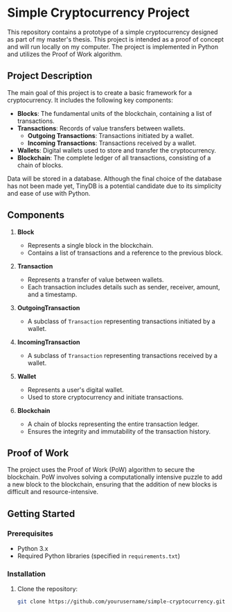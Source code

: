 # Simple Cryptocurrency Project

This repository contains a prototype of a simple cryptocurrency designed as part of my master's thesis. This project is intended as a proof of concept and will run locally on my computer. The project is implemented in Python and utilizes the Proof of Work algorithm.

## Project Description

The main goal of this project is to create a basic framework for a cryptocurrency. It includes the following key components:

- **Blocks**: The fundamental units of the blockchain, containing a list of transactions.
- **Transactions**: Records of value transfers between wallets.
  - **Outgoing Transactions**: Transactions initiated by a wallet.
  - **Incoming Transactions**: Transactions received by a wallet.
- **Wallets**: Digital wallets used to store and transfer the cryptocurrency.
- **Blockchain**: The complete ledger of all transactions, consisting of a chain of blocks.

Data will be stored in a database. Although the final choice of the database has not been made yet, TinyDB is a potential candidate due to its simplicity and ease of use with Python.

## Components

1. **Block**
   - Represents a single block in the blockchain.
   - Contains a list of transactions and a reference to the previous block.

2. **Transaction**
   - Represents a transfer of value between wallets.
   - Each transaction includes details such as sender, receiver, amount, and a timestamp.

3. **OutgoingTransaction**
   - A subclass of `Transaction` representing transactions initiated by a wallet.

4. **IncomingTransaction**
   - A subclass of `Transaction` representing transactions received by a wallet.

5. **Wallet**
   - Represents a user's digital wallet.
   - Used to store cryptocurrency and initiate transactions.

6. **Blockchain**
   - A chain of blocks representing the entire transaction ledger.
   - Ensures the integrity and immutability of the transaction history.

## Proof of Work

The project uses the Proof of Work (PoW) algorithm to secure the blockchain. PoW involves solving a computationally intensive puzzle to add a new block to the blockchain, ensuring that the addition of new blocks is difficult and resource-intensive.

## Getting Started

### Prerequisites

- Python 3.x
- Required Python libraries (specified in `requirements.txt`)

### Installation

1. Clone the repository:
   ```bash
   git clone https://github.com/yourusername/simple-cryptocurrency.git


